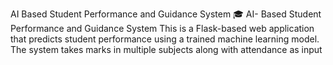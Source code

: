 AI Based Student Performance and Guidance System
🎓 AI- Based Student Performance and Guidance System   This is a Flask-based web application that predicts student performance using a trained machine learning model. The system takes marks in multiple subjects along with attendance as input
